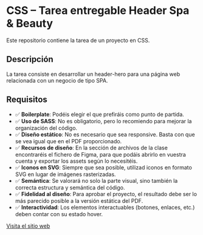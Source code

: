 # CSS – Tarea entregable Header Spa & Beauty

Este repositorio contiene la tarea de un proyecto en CSS.

## Descripción

La tarea consiste en desarrollar un header-hero para una página web relacionada con un negocio de tipo SPA.

## Requisitos

- ✅ **Boilerplate**: Podéis elegir el que prefiráis como punto de partida.
- ✅ **Uso de SASS**: No es obligatorio, pero lo recomiendo para mejorar la organización del código.
- ✅ **Diseño estático**: No es necesario que sea responsive. Basta con que se vea igual que en el PDF proporcionado.
- ✅ **Recursos de diseño**: En la sección de archivos de la clase encontraréis el fichero de Figma, para que podáis abrirlo en vuestra cuenta y exportar los assets según lo necesitéis.
- ✅ **Iconos en SVG**: Siempre que sea posible, utilizad iconos en formato SVG en lugar de imágenes rasterizadas.
- ✅ **Semántica**: Se valorará no solo la parte visual, sino también la correcta estructura y semántica del código.
- ✅ **Fidelidad al diseño**: Para aprobar el proyecto, el resultado debe ser lo más parecido posible a la versión estática del PDF.
- ✅ **Interactividad**: Los elementos interactuables (botones, enlaces, etc.) deben contar con su estado hover.

[Visita el sitio web](https://mariproa.github.io/proyecto-CSS/)


